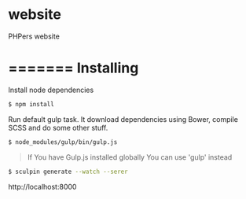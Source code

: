 website
=======

PHPers website

=======
Installing
====================

Install node dependencies

```bash
$ npm install
```

Run default gulp task. It download dependencies using Bower, compile SCSS and do some other stuff.

```bash
$ node_modules/gulp/bin/gulp.js
```

> If You have Gulp.js installed globally You can use 'gulp' instead

```bash
$ sculpin generate --watch --serer
```

http://localhost:8000

